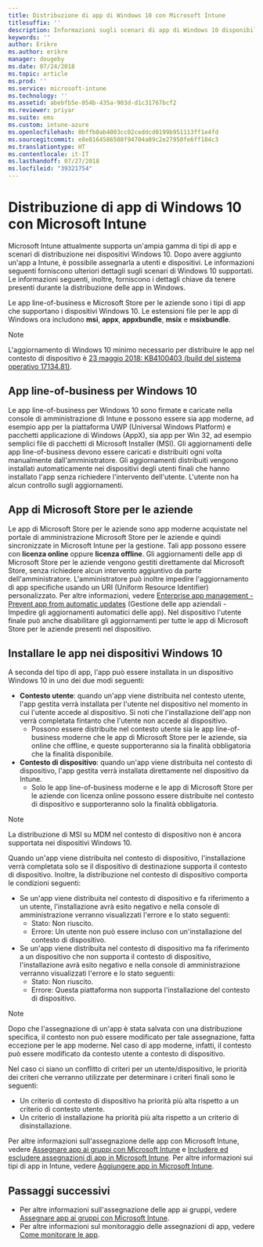 ```yaml
---
title: Distribuzione di app di Windows 10 con Microsoft Intune
titlesuffix: ''
description: Informazioni sugli scenari di app di Windows 10 disponibili con Microsoft Intune.
keywords: ''
author: Erikre
ms.author: erikre
manager: dougeby
ms.date: 07/24/2018
ms.topic: article
ms.prod: ''
ms.service: microsoft-intune
ms.technology: ''
ms.assetid: abebfb5e-054b-435a-903d-d1c31767bcf2
ms.reviewer: priyar
ms.suite: ems
ms.custom: intune-azure
ms.openlocfilehash: 0bffb0ab4003cc02ceddcd0199b951113ff1e4fd
ms.sourcegitcommit: e8e8164586508f94704a09c2e27950fe6ff184c3
ms.translationtype: HT
ms.contentlocale: it-IT
ms.lasthandoff: 07/27/2018
ms.locfileid: "39321754"
---
```

# <a name="windows-10-app-deployment-using-microsoft-intune"></a>Distribuzione di app di Windows 10 con Microsoft Intune 

Microsoft Intune attualmente supporta un'ampia gamma di tipi di app e scenari di distribuzione nei dispositivi Windows 10. Dopo avere aggiunto un'app a Intune, è possibile assegnarla a utenti e dispositivi. Le informazioni seguenti forniscono ulteriori dettagli sugli scenari di Windows 10 supportati. Le informazioni seguenti, inoltre, forniscono i dettagli chiave da tenere presenti durante la distribuzione delle app in Windows. 

Le app line-of-business e Microsoft Store per le aziende sono i tipi di app che supportano i dispositivi Windows 10. Le estensioni file per le app di Windows ora includono **msi**, **appx**, **appxbundle**, **msix** e **msixbundle**.  

> [!Note]
> L'aggiornamento di Windows 10 minimo necessario per distribuire le app nel contesto di dispositivo è [23 maggio 2018: KB4100403 (build del sistema operativo 17134.81)](https://support.microsoft.com/en-us/help/4100403/windows-10-update-kb4100403).

## <a name="windows-10-line-of-business-apps"></a>App line-of-business per Windows 10

Le app line-of-business per Windows 10 sono firmate e caricate nella console di amministrazione di Intune e possono essere sia app moderne, ad esempio app per la piattaforma UWP (Universal Windows Platform) e pacchetti applicazione di Windows (AppX), sia app per Win 32, ad esempio semplici file di pacchetti di Microsoft Installer (MSI). Gli aggiornamenti delle app line-of-business devono essere caricati e distribuiti ogni volta manualmente dall'amministratore. Gli aggiornamenti distribuiti vengono installati automaticamente nei dispositivi degli utenti finali che hanno installato l'app senza richiedere l'intervento dell'utente. L'utente non ha alcun controllo sugli aggiornamenti. 

## <a name="microsoft-store-for-business-apps"></a>App di Microsoft Store per le aziende

Le app di Microsoft Store per le aziende sono app moderne acquistate nel portale di amministrazione Microsoft Store per le aziende e quindi sincronizzate in Microsoft Intune per la gestione. Tali app possono essere con **licenza online** oppure **licenza offline**. Gli aggiornamenti delle app di Microsoft Store per le aziende vengono gestiti direttamente dal Microsoft Store, senza richiedere alcun intervento aggiuntivo da parte dell'amministratore. L'amministratore può inoltre impedire l'aggiornamento di app specifiche usando un URI (Uniform Resource Identifier) personalizzato. Per altre informazioni, vedere [Enterprise app management - Prevent app from automatic updates](https://docs.microsoft.com/windows/client-management/mdm/enterprise-app-management#prevent-app-from-automatic-updates) (Gestione delle app aziendali - Impedire gli aggiornamenti automatici delle app). Nel dispositivo l'utente finale può anche disabilitare gli aggiornamenti per tutte le app di Microsoft Store per le aziende presenti nel dispositivo. 

## <a name="installing-apps-on-windows-10-devices"></a>Installare le app nei dispositivi Windows 10
A seconda del tipo di app, l'app può essere installata in un dispositivo Windows 10 in uno dei due modi seguenti:

- **Contesto utente**: quando un'app viene distribuita nel contesto utente, l'app gestita verrà installata per l'utente nel dispositivo nel momento in cui l'utente accede al dispositivo. Si noti che l'installazione dell'app non verrà completata fintanto che l'utente non accede al dispositivo. 
    - Possono essere distribuite nel contesto utente sia le app line-of-business moderne che le app di Microsoft Store per le aziende, sia online che offline, e queste supporteranno sia la finalità obbligatoria che la finalità disponibile.
- **Contesto di dispositivo**: quando un'app viene distribuita nel contesto di dispositivo, l'app gestita verrà installata direttamente nel dispositivo da Intune.
    - Solo le app line-of-business moderne e le app di Microsoft Store per le aziende con licenza online possono essere distribuite nel contesto di dispositivo e supporteranno solo la finalità obbligatoria.

> [!Note]
> La distribuzione di MSI su MDM nel contesto di dispositivo non è ancora supportata nei dispositivi Windows 10.

Quando un'app viene distribuita nel contesto di dispositivo, l'installazione verrà completata solo se il dispositivo di destinazione supporta il contesto di dispositivo. Inoltre, la distribuzione nel contesto di dispositivo comporta le condizioni seguenti:
- Se un'app viene distribuita nel contesto di dispositivo e fa riferimento a un utente, l'installazione avrà esito negativo e nella console di amministrazione verranno visualizzati l'errore e lo stato seguenti:
    - Stato: Non riuscito.
    - Errore: Un utente non può essere incluso con un'installazione del contesto di dispositivo.
- Se un'app viene distribuita nel contesto di dispositivo ma fa riferimento a un dispositivo che non supporta il contesto di dispositivo, l'installazione avrà esito negativo e nella console di amministrazione verranno visualizzati l'errore e lo stato seguenti:
    - Stato: Non riuscito.
    - Errore: Questa piattaforma non supporta l'installazione del contesto di dispositivo. 

> [!Note]
> Dopo che l'assegnazione di un'app è stata salvata con una distribuzione specifica, il contesto non può essere modificato per tale assegnazione, fatta eccezione per le app moderne. Nel caso di app moderne, infatti, il contesto può essere modificato da contesto utente a contesto di dispositivo. 

Nel caso ci siano un conflitto di criteri per un utente/dispositivo, le priorità dei criteri che verranno utilizzate per determinare i criteri finali sono le seguenti:
- Un criterio di contesto di dispositivo ha priorità più alta rispetto a un criterio di contesto utente. 
- Un criterio di installazione ha priorità più alta rispetto a un criterio di disinstallazione.

Per altre informazioni sull'assegnazione delle app con Microsoft Intune, vedere [Assegnare app ai gruppi con Microsoft Intune](apps-deploy.md) e [Includere ed escludere assegnazioni di app in Microsoft Intune](apps-inc-exl-assignments.md). Per altre informazioni sui tipi di app in Intune, vedere [Aggiungere app in Microsoft Intune](apps-add.md).

## <a name="next-steps"></a>Passaggi successivi

- Per altre informazioni sull'assegnazione delle app ai gruppi, vedere [Assegnare app ai gruppi con Microsoft Intune](apps-deploy.md).
- Per altre informazioni sul monitoraggio delle assegnazioni di app, vedere [Come monitorare le app](apps-monitor.md).
